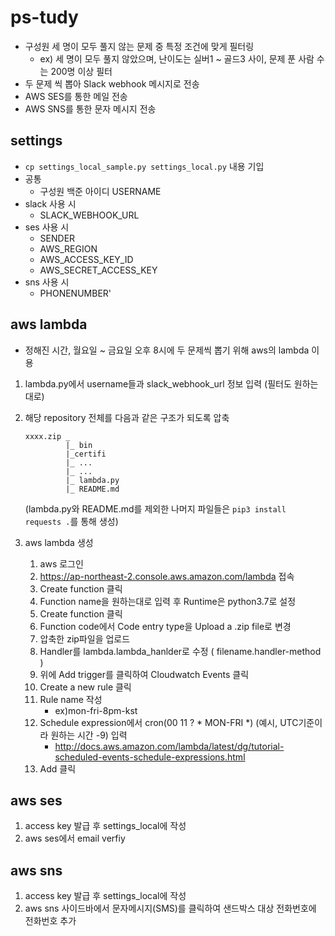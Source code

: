 # ps-tudy

- 구성원 세 명이 모두 풀지 않는 문제 중 특정 조건에 맞게 필터링
  - ex) 세 명이 모두 풀지 않았으며, 난이도는 실버1 ~ 골드3 사이, 문제 푼 사람 수는 200명 이상 필터
- 두 문제 씩 뽑아 Slack webhook 메시지로 전송
- AWS SES를 통한 메일 전송
- AWS SNS를 통한 문자 메시지 전송

## settings
- `cp settings_local_sample.py settings_local.py` 내용 기입
- 공통
  - 구성원 백준 아이디 USERNAME
- slack 사용 시 
  - SLACK_WEBHOOK_URL
- ses 사용 시
  - SENDER
  - AWS_REGION
  - AWS_ACCESS_KEY_ID
  - AWS_SECRET_ACCESS_KEY
- sns 사용 시
  - PHONENUMBER'

## aws lambda
- 정해진 시간, 월요일 ~ 금요일 오후 8시에 두 문제씩 뽑기 위해 aws의 lambda 이용

1. lambda.py에서 username들과 slack_webhook_url 정보 입력 (필터도 원하는대로)
2. 해당 repository 전체를 다음과 같은 구조가 되도록 압축
    ```
    xxxx.zip _
             |_ bin
             |_certifi
             |_ ...
             |_ ...
             |_ lambda.py
             |_ README.md
    ```
    (lambda.py와 README.md를 제외한 나머지 파일들은 `pip3 install requests .`를 통해 생성)

3. aws lambda 생성
    1. aws 로그인
    2. https://ap-northeast-2.console.aws.amazon.com/lambda 접속
    3. Create function 클릭
    4. Function name을 원하는대로 입력 후 Runtime은 python3.7로 설정
    5. Create function 클릭 
    6. Function code에서 Code entry type을 Upload a .zip file로 변경
    7. 압축한 zip파일을 업로드
    8. Handler를 lambda.lambda_hanlder로 수정 ( filename.handler-method )
    9. 위에 Add trigger를 클릭하여 Cloudwatch Events 클릭
    10. Create a new rule 클릭
    11. Rule name 작성
         - ex)mon-fri-8pm-kst
    12. Schedule expression에서 cron(00 11 ? * MON-FRI *) (예시, UTC기준이라 원하는 시간 -9) 입력
         - http://docs.aws.amazon.com/lambda/latest/dg/tutorial-scheduled-events-schedule-expressions.html
    13. Add 클릭

## aws ses
   1. access key 발급 후 settings_local에 작성
   2. aws ses에서 email verfiy

## aws sns
   1. access key 발급 후 settings_local에 작성
   2. aws sns 사이드바에서 문자메시지(SMS)를 클릭하여 샌드박스 대상 전화번호에 전화번호 추가